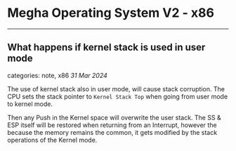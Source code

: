 # Megha Operating System V2 - x86
------------------------------------------------------------------------------

## What happens if kernel stack is used in user mode
categories: note, x86
_31 Mar 2024_

The use of kernel stack also in user mode, will cause stack corruption. The CPU sets the stack 
pointer to `Kernel Stack Top` when going from user mode to kernel mode.

Then any Push in the Kernel space will overwrite the user stack. The SS & ESP itself will be
restored when returning from an Interrupt, however the because the memory remains the common, it
gets modified by the stack operations of the Kernel mode.
